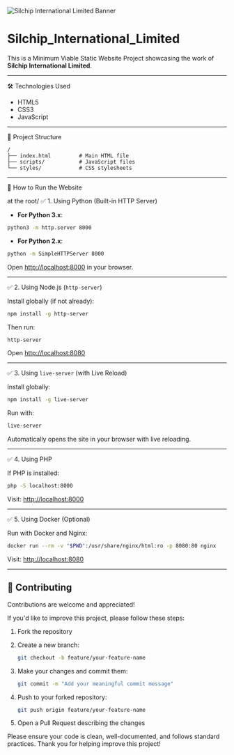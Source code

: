 ![Silchip International Limited Banner](bannerS.png)
# Silchip\_International\_Limited

This is a Minimum Viable Static Website Project showcasing the work of **Silchip International Limited**.

---

🛠 Technologies Used

* HTML5
* CSS3
* JavaScript

---

📁 Project Structure

```
/
├── index.html         # Main HTML file
├── scripts/           # JavaScript files
└── styles/            # CSS stylesheets
```

---
 🚀 How to Run the Website

at the root/
✅ 1. Using Python (Built-in HTTP Server)

* **For Python 3.x**:

```bash
python3 -m http.server 8000
```

* **For Python 2.x**:

```bash
python -m SimpleHTTPServer 8000
```

Open [http://localhost:8000](http://localhost:8000) in your browser.

---

✅ 2. Using Node.js (`http-server`)

Install globally (if not already):

```bash
npm install -g http-server
```

Then run:

```bash
http-server
```

Open [http://localhost:8080](http://localhost:8080)

---

✅ 3. Using `live-server` (with Live Reload)

Install globally:

```bash
npm install -g live-server
```

Run with:

```bash
live-server
```

Automatically opens the site in your browser with live reloading.

---

✅ 4. Using PHP

If PHP is installed:

```bash
php -S localhost:8000
```

Visit: [http://localhost:8000](http://localhost:8000)

---
 ✅ 5. Using Docker (Optional)

Run with Docker and Nginx:

```bash
docker run --rm -v "$PWD":/usr/share/nginx/html:ro -p 8080:80 nginx
```

Visit: [http://localhost:8080](http://localhost:8080)

---

## 🤝 Contributing

Contributions are welcome and appreciated!

If you'd like to improve this project, please follow these steps:

1. Fork the repository
2. Create a new branch:

   ```bash
   git checkout -b feature/your-feature-name
   ```
3. Make your changes and commit them:

   ```bash
   git commit -m "Add your meaningful commit message"
   ```
4. Push to your forked repository:

   ```bash
   git push origin feature/your-feature-name
   ```
5. Open a Pull Request describing the changes

Please ensure your code is clean, well-documented, and follows standard practices. Thank you for helping improve this project!

